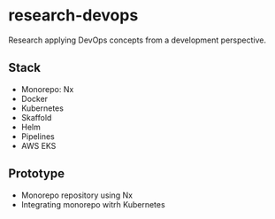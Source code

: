 # research-devops

Research applying DevOps concepts from a development perspective.

## Stack

- Monorepo: Nx
- Docker
- Kubernetes
- Skaffold
- Helm
- Pipelines
- AWS EKS

## Prototype

- Monorepo repository using Nx
- Integrating monorepo witrh Kubernetes
